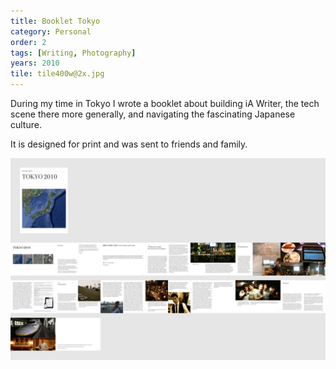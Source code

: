 ```yaml
---
title: Booklet Tokyo
category: Personal
order: 2
tags: [Writing, Photography]
years: 2010
tile: tile400w@2x.jpg
---
```

During my time in Tokyo I wrote a booklet about building iA Writer, the tech scene there more generally, and navigating the fascinating Japanese culture.

It is designed for print and was sent to friends and family.

![Pages Quilt](images/booklet-tokyo/pages-quilt.jpg)
